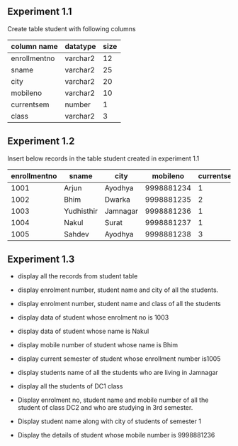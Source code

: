 ## Experiment 1.1

Create table student with following columns

| column name  | datatype | size |
| ------------ | -------- | ---- |
| enrollmentno | varchar2 | 12   |
| sname        | varchar2 | 25   |
| city         | varchar2 | 20   |
| mobileno     | varchar2 | 10   |
| currentsem   | number   | 1    |
| class        | varchar2 | 3    |

## Experiment 1.2

Insert below records in the table student created in experiment 1.1

| enrollmentno | sname      | city     | mobileno   | currentsem | class |
| ------------ | ---------- | -------- | ---------- | ---------- | ----- |
| 1001         | Arjun      | Ayodhya  | 9998881234 | 1          | DC1   |
| 1002         | Bhim       | Dwarka   | 9998881235 | 2          | DC2   |
| 1003         | Yudhisthir | Jamnagar | 9998881236 | 1          | DC1   |
| 1004         | Nakul      | Surat    | 9998881237 | 1          | DC1   |
| 1005         | Sahdev     | Ayodhya  | 9998881238 | 3          | DC2   |

## Experiment 1.3

- display all the records from student table

- display enrolment number, student name and city of all the students.

- display enrolment number, student name and class of all the students

- display data of student whose enrolment no is 1003

- display data of student whose name is Nakul

- display mobile number of student whose name is Bhim

- display current semester of student whose enrollment number is1005

- display students name of all the students who are living in Jamnagar

- display all the students of DC1 class

- Display enrolment no, student name and mobile number of all the student of class DC2 and who are studying in 3rd semester.

- Display student name along with city of students of semester 1

- Display the details of student whose mobile number is 9998881236
